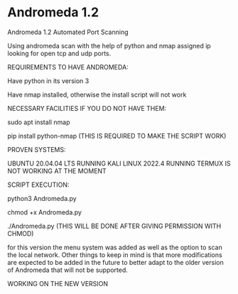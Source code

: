 # Andromeda 1.2
Andromeda 1.2 Automated Port Scanning

Using andromeda scan with the help of python and nmap assigned ip looking for open tcp and udp ports.

REQUIREMENTS TO HAVE ANDROMEDA:

Have python in its version 3

Have nmap installed, otherwise the install script will not work

NECESSARY FACILITIES IF YOU DO NOT HAVE THEM:

sudo apt install nmap

pip install python-nmap (THIS IS REQUIRED TO MAKE THE SCRIPT WORK)

PROVEN SYSTEMS:

UBUNTU 20.04.04 LTS RUNNING KALI LINUX 2022.4 RUNNING TERMUX IS NOT WORKING AT THE MOMENT

SCRIPT EXECUTION:

python3 Andromeda.py

chmod +x Andromeda.py

./Andromeda.py (THIS WILL BE DONE AFTER GIVING PERMISSION WITH CHMOD)

for this version the menu system was added as well as the option to scan the local network. Other things to keep in mind is that more modifications are expected to be added in the future to better adapt to the older version of Andromeda that will not be supported.

WORKING ON THE NEW VERSION